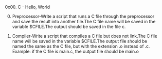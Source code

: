 0x00. C - Hello, World

0. Preprocessor-Write a script that runs a C file through the preprocessor and save the result into another file.The C file name will be saved in the variable $CFILE.The output should be saved in the file c.

1. Compiler-Write a script that compiles a C file but does not link.The C file name will be saved in the variable $CFILE.The output file should be named the same as the C file, but with the extension .o instead of .c.
Example: if the C file is main.c, the output file should be main.o
